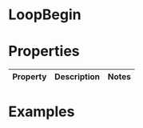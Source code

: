# LoopBegin


# Properties


| Property | Description | Notes | 
| -------- | ----------- | ----- |




# Examples
